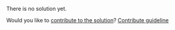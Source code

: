 
There is no solution yet.

Would you like to [contribute to the solution](https://github.com/BFEdev/BFE.dev-solutions/blob/main/typescript/thisparametertype_en.md)? [Contribute guideline](https://github.com/BFEdev/BFE.dev-solutions#how-to-contribute)
